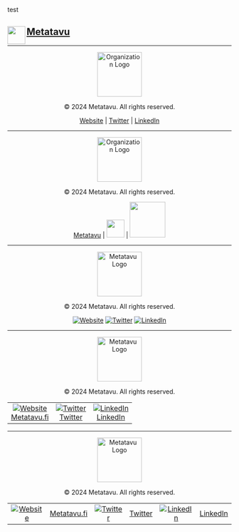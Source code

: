 test

<div id="metatavu-custom-footer"><img align="left" src="https://metatavu.fi/wp-content/uploads/2024/02/cropped-metatavu-favicon.jpg" width="40px">
<h2>
    <span>
        <a href="https://www.metatavu.fi">Metatavu</a>
    </span>
</h2></div>


---

<div align="center">
    <img src="https://metatavu.fi/wp-content/uploads/2024/02/cropped-metatavu-favicon.jpg" alt="Organization Logo" width="100">
    <p>© 2024 Metatavu. All rights reserved.</p>
    <p>
        <a href="https://www.metatavu.fi">Website</a> | 
        <a href="https://twitter.com/metatavu">Twitter</a> | 
        <a href="https://fi.linkedin.com/company/metatavu">LinkedIn</a>
    </p>
</div>

---

<div align="center"> 
    <img src="https://metatavu.fi/wp-content/uploads/2024/02/cropped-metatavu-favicon.jpg" alt="Organization Logo" width="100">
    <p>© 2024 Metatavu. All rights reserved.</p>
    <p>
        <a href="https://www.metatavu.fi">Metatavu</a> | 
        <img src="https://img.shields.io/badge/X-000000?style=for-the-badge&logo=x&logoColor=white" width="40px"> | 
        <img src="https://img.shields.io/badge/LinkedIn-0077B5?style=for-the-badge&logo=linkedin&logoColor=white" width="80px">
    </p>
</div>

---

<div align="center">
    <img src="https://metatavu.fi/wp-content/uploads/2024/02/cropped-metatavu-favicon.jpg" alt="Metatavu Logo" width="100">
    <p>© 2024 Metatavu. All rights reserved.</p>
    <p>
        <a href="https://your-organization-website.com"><img src="https://img.icons8.com/color/48/000000/web.png" alt="Website"></a>
        <a href="https://twitter.com/metatavu"><img src="https://img.icons8.com/color/48/000000/twitterx.png" alt="Twitter"></a>
        <a href="https://fi.linkedin.com/company/metatavu"><img src="https://img.icons8.com/color/48/000000/linkedin.png" alt="LinkedIn"></a>
    </p>
</div>

---

<div align="center">
    <img src="https://metatavu.fi/wp-content/uploads/2024/02/cropped-metatavu-favicon.jpg" alt="Metatavu Logo" width="100">
    <p>© 2024 Metatavu. All rights reserved.</p>
    <table>
        <tr>
            <td align="center">
                <a href="https://www.metatavu.fi"><img src="https://img.icons8.com/color/48/000000/web.png" alt="Website"></a><br>
                <a href="https://www.metatavu.fi">Metatavu.fi</a>
            </td>
            <td align="center">
                <a href="https://twitter.com/metatavu"><img src="https://img.icons8.com/color/48/000000/twitterx.png" alt="Twitter"></a><br>
                <a href="https://twitter.com/metatavu">Twitter</a>
            </td>
            <td align="center">
                <a href="https://fi.linkedin.com/company/metatavu"><img src="https://img.icons8.com/color/48/000000/linkedin.png" alt="LinkedIn"></a><br>
                <a href="https://fi.linkedin.com/company/metatavu">LinkedIn</a>
            </td>
        </tr>
    </table>
</div>

---

<div align="center">
    <img src="https://metatavu.fi/wp-content/uploads/2024/02/cropped-metatavu-favicon.jpg" alt="Metatavu Logo" width="100">
    <p>© 2024 Metatavu. All rights reserved.</p>
    <table>
        <tr>
            <td align="center">
                <a href="https://www.metatavu.fi"><img src="https://img.icons8.com/color/48/000000/web.png" alt="Website"></a>
            </td>
            <td align="center">
                <a href="https://www.metatavu.fi">Metatavu.fi</a>
            </td>
            <td align="center">
                <a href="https://twitter.com/metatavu"><img src="https://img.icons8.com/color/48/000000/twitterx.png" alt="Twitter"></a>
            </td>
            <td align="center">
                <a href="https://twitter.com/metatavu">Twitter</a>
            </td>
            <td align="center">
                <a href="https://fi.linkedin.com/company/metatavu"><img src="https://img.icons8.com/color/48/000000/linkedin.png" alt="LinkedIn"></a>
            </td>
            <td align="center">
                <a href="https://fi.linkedin.com/company/metatavu">LinkedIn</a>
            </td>
        </tr>
    </table>
</div>


